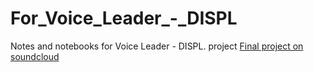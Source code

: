 # For_Voice_Leader_-_DISPL
Notes and notebooks for Voice Leader - DISPL. project
[Final project on soundcloud](https://soundcloud.com/tyler-foster/sets/voice-leader-displ)
